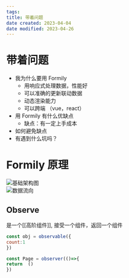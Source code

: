 ```yaml
---
tags:
title: 带着问题
date created: 2023-04-04
date modified: 2023-04-26
---
```


# 带着问题

- 我为什么要用 Formily
  - 用响应式处理数据，性能好
  - 可以准确的更新联动数据
  - 动态渲染能力
  - 可以跨端 （vue，react）
- 用 Formily 有什么优缺点
  - 缺点：有一定上手成本
- 如何避免缺点
- 有遇到什么坑吗？

# Formily 原理

![基础架构图](https://chelsechen-img.oss-cn-hangzhou.aliyuncs.com/20220704200051.png)  
![数据流向](https://chelsechen-img.oss-cn-hangzhou.aliyuncs.com/20220704200455.png)

## Observe

是一个[[高阶组件]], 接受一个组件，返回一个组件

```js
const obj = observable({
count:1
})

const Page = observer(()=>{
return  ()
})
```

```js

```
